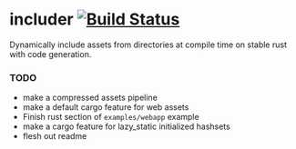 # includer [![Build Status](https://travis-ci.org/chippers/includer.svg?branch=master)](https://travis-ci.org/chippers/includer)
Dynamically include assets from directories at compile time on stable rust with code generation.


### TODO

* make a compressed assets pipeline
* make a default cargo feature for web assets
* Finish rust section of `examples/webapp` example
* make a cargo feature for lazy_static initialized hashsets
* flesh out readme
